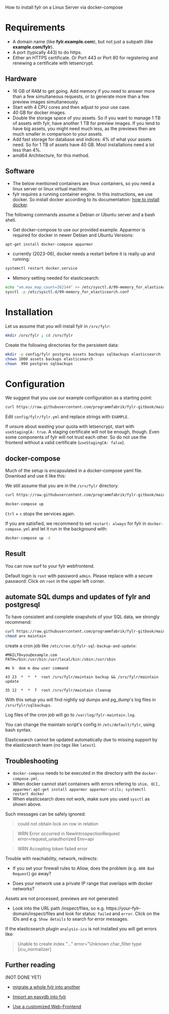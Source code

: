 How to install fylr on a Linux Server via docker-compose

# Requirements

* A domain name (like **fylr.example.com**), but not just a subpath (like **example.com/fylr**).
* A port (typically 443) to do https.
* Either an HTTPS certificate. Or Port 443 or Port 80 for registering and renewing a certificate with letsencrypt.

## Hardware
* 16 GB of RAM to get going. Add memory if you need to answer more than a few simultaneous requests, or to generate more than a few preview images simultaneously.
* Start with 4 CPU cores and then adjust to your use case.
* 40 GB for docker images.
* Double the storage space of you assets. So if you want to manage 1 TB of assets with fylr, have another 1 TB for preview images. If you tend to have big assets, you might need much less, as the previews then are much smaller in comparison to your assets.
* Add fast storage for database and indices: 4% of what your assets need. So for 1 TB of assets have 40 GB. Most installations need a lot less than 4%.
* amd64 Architecture, for this method.

## Software
* The below mentioned containers are linux containers, so you need a linux server or linux virtual machine.
* fylr requires a running container engine. In this instructions, we use docker. So install docker according to its documentation: [how to install docker](https://docs.docker.com/engine/install/#server).

The following commands assume a Debian or Ubuntu server and a bash shell.

* Get docker-compose to use our provided example. Apparmor is required for docker in newer Debian and Ubuntu Versions:

```bash
apt-get install docker-compose apparmor
```

* currently (2023-06), docker needs a restart before it is really up and running:

```bash
systemctl restart docker.service
```

* Memory setting needed for elasticsearch:

```bash
echo "vm.max_map_count=262144" >> /etc/sysctl.d/99-memory_for_elasticearch.conf
sysctl -p /etc/sysctl.d/99-memory_for_elasticearch.conf
```

# Installation

Let us assume that you will install fylr in `/srv/fylr`:

```bash
mkdir /srv/fylr ; cd /srv/fylr
```

Create the following directories for the persistent data:

```bash
mkdir -p config/fylr postgres assets backups sqlbackups elasticsearch
chown 1000 assets backups elasticsearch
chown  999 postgres sqlbackups
```

# Configuration

We suggest that you use our example configuration as a starting point:

```bash
curl https://raw.githubusercontent.com/programmfabrik/fylr-gitbook/main/_assets/fylr.yml -o config/fylr/fylr.yml
```

Edit `config/fylr/fylr.yml` and replace strings with `EXAMPLE`.

If unsure about wasting your quota with letsencrypt, start with `useStagingCA: true`. A staging certificate will not be enough, though. Even some components of fylr will not trust each other. So do not use the frontend without a valid certificate (`useStagingCA: false`).

## docker-compose

Much of the setup is encapsulated in a docker-compose yaml file. Download and use it like this:

We still assume that you are in the `/srv/fylr` directory.

```bash
curl https://raw.githubusercontent.com/programmfabrik/fylr-gitbook/main/_assets/docker-compose.yml -o docker-compose.yml

docker-compose up
```

`Ctrl` + `c` stops the services again.

If you are satisfied, we recommend to set `restart: always` for fylr in `docker-compose.yml` and let it run in the background with:

```bash
docker-compose up -d
```

## Result

You can now surf to your fylr webfrontend.

Default login is `root` with password `admin`. Please replace with a secure password: Click on `root` in the upper left corner.

## automate SQL dumps and updates of fylr and postgresql

To have consistent and complete snapshots of your SQL data, we strongly recommend:

```bash
curl https://raw.githubusercontent.com/programmfabrik/fylr-gitbook/main/_assets/maintain -o maintain
chmod a+x maintain
```

create a cron job like `/etc/cron.d/fylr-sql-backup-and-update`:
```
#MAILTO=you@example.com
PATH=/bin:/usr/bin:/usr/local/bin:/sbin:/usr/sbin

#m h  dom m dow user command

43 23  *  *  *  root /srv/fylr/maintain backup && /srv/fylr/maintain update

35 12  *  *  7  root /srv/fylr/maintain cleanup
```

With this setup you will find nightly sql dumps and pg_dump's log files in `/srv/fylr/sqlbackups`.

Log files of the cron job will go to `/var/log/fylr-maintain.log`.

You can change the maintain script's config in `/etc/default/fylr`, using bash syntax.

Elasticsearch cannot be updated automatically due to missing support by the elasticsearch team (no tags like `latest`).

## Troubleshooting

* `docker-compose` needs to be executed in the directory with the `docker-compose.yml`.
* When docker cannot start containers with errors refering to `shim, OCI, apparmor`: `apt-get install apparmor apparmor-utils; systemctl restart docker`
* When elasticsearch does not work, make sure you used `sysctl` as shown above.

Such messages can be safely ignored:
> could not obtain lock on row in relation

> WRN Error occurred in NewIntrospectionRequest error=request_unauthorized Env=api

> WRN Accepting token failed error

Trouble with reachability, network, redirects:

* If you set your firewall rules to Allow, does the problem (e.g. `400 Bad Request`) go away?

* Does your network use a private IP range that overlaps with docker networks? 

Assets are not processed, previews are not generated:

* Look into the URL path /inspect/files, so e.g. https://your-fylr-domain/inspect/files and look for status: `failed` and `error`. Click on the IDs and e.g. `Show details` to search for error messages.

If the elasticsearch plugin `analysis-icu` is not installed you will get errors like:

> Unable to create index "..." error="Unknown char_filter type [icu_normalizer]

## Further reading

(NOT DONE YET)

* [migrate a whole fylr into another](../migration/fylr-to-fylr.md)

* [Import an easydb into fylr](../migration/easydb5-to-fylr.md)

* [Use a customized Web-Frontend](../configuration/custom-webfrontend.md)

